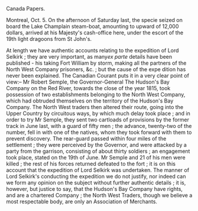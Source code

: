 Canada Papers.Montreal, Oct. 5. On the afternoon of Saturday last, the specie seized on board the Lake Champlain steam-boat, amounting to upward of 12,000 dollars, arrived at his Majesty's cash-office here, under the escort of the 19th light dragoons from St John's.At length we have authentic accounts relating to the expedition of Lord Selkirk ; they are very important, as many*ex parte*  details have been published - his taking Fort William by storm, making all the partners of the North West Company prisoners, &c. ; but the cause of the expe dition has never been explained. The Canadian Courant puts it in a very clear point of view:– Mr Robert Semple, the Governor-General The Hudson's Bay Company on the Red River, towards the close of the year 1815, took possession of two establishments belonging to the North West Company, which had obtruded themselves on the territory of the Hudson's Bay Company. The North West traders then altered their route, going into the Upper Country by circuitous ways, by which much delay took place ; and in order to try Mr Semple, they sent two cartloads of provisions by the former track in June last, with a guard of fifty men ; the advance, twenty-two of the number, fell in with one of the natives, whom they took forward with them to prevent discovery. The rear-guard passed within four miles of the settlement ; they were perceived by the Governor, and were attacked by a party from the garrison, consisting of about thirty soldiers ; an engagement took place, stated on the 19th of June. Mr Semple and 21 of his men were killed ; the rest of his forces returned defeated to the fort ; it is on this account that the expedition of Lord Selkirk was undertaken. The manner of Lord Selkirk's conducting the expedition we do not justify, nor indeed can we form any opinion on the subject without further authentic details ; it is, however, but justice to say, that the Hudson's Bay Company have rights, and are a chartered Company ; the North West Traders, though we believe a most respectable body, are only an Association of Merchants.